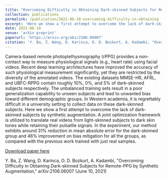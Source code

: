 ```yaml
---
title: "Overcoming Difficulty in Obtaining Dark-skinned Subjects for Remote-PPG by Synthetic Augmentation"
collection: publications
permalink: /publication/2021-06-10-overcoming-difficulty-in-obtaining
excerpt: 'Here we show a first attempt to overcome the lack of dark-skinned subjects in r-PPG datasets by synthetic augmentation.'
date: 2021-06-10
venue: 'arXiv preprint'
paperurl: 'https://arxiv.org/abs/2106.06007'
citation: 'Y. Ba, Z. Wang, D. Karinca, O. D. Bozkurt, A. Kadambi, "Overcoming Difficulty in Obtaining Dark-skinned Subjects for Remote-PPG by Synthetic Augmentation," arXiv:2106.06007 (June 10, 2021)'
---
```


Camera-based remote photoplethysmography (rPPG) provides a non-contact way to measure physiological signals (e.g., heart rate) using facial videos. Recent deep learning architectures have improved the accuracy of such physiological measurement significantly, yet they are restricted by the diversity of the annotated videos. The existing datasets MMSE-HR, AFRL, and UBFC-RPPG contain roughly 10%, 0%, and 5% of dark-skinned subjects respectively. The unbalanced training sets result in a poor generalization capability to unseen subjects and lead to unwanted bias toward different demographic groups. In Western academia, it is regrettably difficult in a university setting to collect data on these dark-skinned subjects. Here we show a first attempt to overcome the lack of dark-skinned subjects by synthetic augmentation. A joint optimization framework is utilized to translate real videos from light-skinned subjects to dark skin tones while retaining their pulsatile signals. In the experiment, our method exhibits around 31% reduction in mean absolute error for the dark-skinned group and 46% improvement on bias mitigation for all the groups, as compared with the previous work trained with just real samples.

[Download paper here](https://arxiv.org/pdf/2106.06007)

Y. Ba, Z. Wang, D. Karinca, O. D. Bozkurt, A. Kadambi, "Overcoming Difficulty in Obtaining Dark-skinned Subjects for Remote-PPG by Synthetic Augmentation," arXiv:2106.06007 (June 10, 2021)